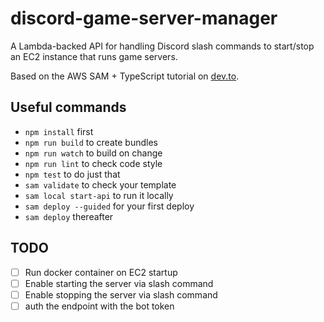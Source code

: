 # discord-game-server-manager

A Lambda-backed API for handling Discord slash commands to start/stop an EC2 instance that runs game servers.

Based on the AWS SAM + TypeScript tutorial on [dev.to](https://dev.to/elthrasher/managing-multiple-functions-with-aws-sam-and-webpack-1581).

## Useful commands

* `npm install` first
* `npm run build` to create bundles
* `npm run watch` to build on change
* `npm run lint` to check code style
* `npm test` to do just that
* `sam validate` to check your template
* `sam local start-api` to run it locally
* `sam deploy --guided` for your first deploy
* `sam deploy` thereafter

## TODO

- [ ] Run docker container on EC2 startup
- [ ] Enable starting the server via slash command
- [ ] Enable stopping the server via slash command
- [ ] auth the endpoint with the bot token
